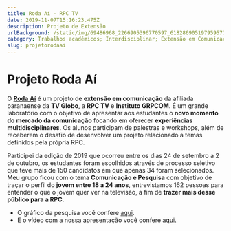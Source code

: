 ```yaml
---
title: Roda Aí - RPC TV
date: 2019-11-07T15:16:23.475Z
description: Projeto de Extensão
urlBackground: /static/img/69486968_2266905396770597_6182869051979595776_n.jpg
category: Trabalhos acadêmicos; Interdisciplinar; Extensão em Comunicação;
slug: projetorodaai
---
```

# Projeto Roda Aí

O [**Roda Aí**](https://rodaai.com.br/) é um projeto de **extensão em comunicação** da afiliada paranaense da **TV Globo**, a **RPC TV** e **Instituto GRPCOM**.  É um grande laboratório com o objetivo de apresentar aos estudantes o **novo momento do mercado da comunicação** focando em oferecer **experiências multidisciplinares**. Os alunos participam de palestras e workshops, além de receberem o desafio de desenvolver um projeto relacionado a temas definidos pela própria RPC.

Participei da edição de 2019 que ocorreu entre os dias 24 de setembro a 2 de outubro, os estudantes foram escolhidos através de processo seletivo que teve mais de 150 candidatos em que apenas 34 foram selecionados. Meu grupo ficou com o tema **Comunicação e Pesquisa** com objetivo de traçar o perfil do **jovem entre 18 a 24 anos**, entrevistamos 162 pessoas para entender o que o jovem quer ver na televisão, a fim de **trazer mais desse público para a RPC**.

* O gráfico da pesquisa você confere [aqui](https://infogram.com/o-comportamento-do-jovem-com-a-televisao-1h7j4dgogogv4nr?live).
* E o vídeo com a nossa apresentação você confere [aqui.](https://drive.google.com/file/d/1TMTTyHiDYZhIMR3L1lD4yC9bWAStb0WH/view?usp=sharing)
